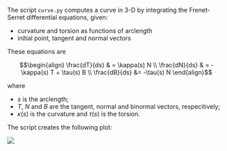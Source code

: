 The script `curve.py` computes a curve in 3-D by integrating the Frenet-Serret
differential equations, given:

* curvature and torsion as functions of arclength
* initial point, tangent and normal vectors

These equations are

```math
\begin{align}
\frac{dT}{ds} & = \kappa(s) N \\
\frac{dN}{ds} & = -\kappa(s) T + \tau(s) B \\
\frac{dB}{ds} &= -\tau(s) N
\end{align}
```

where

* $s$ is the arclength;
* $T$, $N$ and $B$ are the tangent, normal and binormal vectors,
respecitively;
* $\kappa(s)$ is the curvature and $\tau(s)$ is the torsion.

The script creates the following plot:

![](https://github.com/WarrenWeckesser/experiments/blob/main/python/scipy/frenet/curve.svg)
